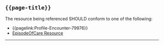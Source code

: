 ## <code>{{page-title}}</code>

The resource being referenced SHOULD conform to one of the following:
- {{pagelink:Profile-Encounter-79976}}
- [EpisodeOfCare Resource](https://hl7.org/fhir/R4/EpisodeOfCare.html)

---